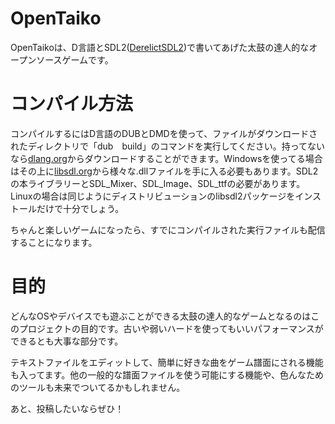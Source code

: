 # OpenTaiko
OpenTaikoは、D言語とSDL2([DerelictSDL2][3])で書いてあげた太鼓の達人的なオープンソースゲームです。

# コンパイル方法
コンパイルするにはD言語のDUBとDMDを使って、ファイルがダウンロードされたディレクトリで「dub　build」のコマンドを実行してください。持ってないなら[dlang.org][1]からダウンロードすることができます。Windowsを使ってる場合はその上に[libsdl.org][2]から様々な.dllファイルを手に入る必要もあります。SDL2の本ライブラリーとSDL_Mixer、SDL_Image、SDL_ttfの必要があります。Linuxの場合は同じようにディストリビューションのlibsdl2パッケージをインストールだけで十分でしょう。

ちゃんと楽しいゲームになったら、すでにコンパイルされた実行ファイルも配信することになります。

# 目的
どんなOSやデバイスでも遊ぶことができる太鼓の達人的なゲームとなるのはこのプロジェクトの目的です。古いや弱いハードを使ってもいいパフォーマンスができるとも大事な部分です。

テキストファイルをエディットして、簡単に好きな曲をゲーム譜面にされる機能も入ってます。他の一般的な譜面ファイルを使う可能にする機能や、色んなためのツールも未来でついてるかもしれません。

あと、投稿したいならぜひ！

[1]: http://dlang.org/
[2]: http://libsdl.org/
[3]: https://github.com/DerelictOrg/DerelictSDL2

